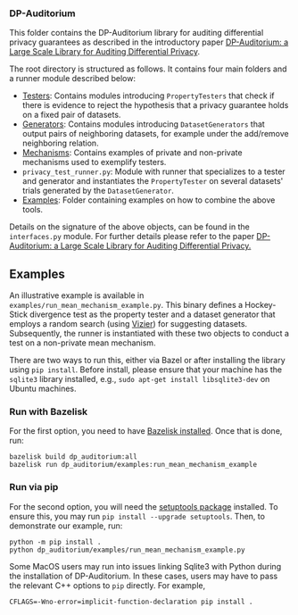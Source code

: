 ### DP-Auditorium

This folder contains the DP-Auditorium library for auditing differential privacy
guarantees as described in the introductory paper
[DP-Auditorium: a Large Scale Library for Auditing Differential Privacy](https://arxiv.org/abs/2307.05608).

The root directory is structured as follows. It contains four main folders and a
runner module described below:

*   [Testers](dp_auditorium/testers/): Contains modules introducing `PropertyTesters` that
    check if there is evidence to reject the hypothesis that a privacy guarantee
    holds on a fixed pair of datasets.
*   [Generators](dp_auditorium/generators/): Contains modules introducing `DatasetGenerators`
    that output pairs of neighboring datasets, for example under the add/remove
    neighboring relation.
*   [Mechanisms](dp_auditorium/mechanisms/): Contains examples of private and non-private
    mechanisms used to exemplify testers.
*   `privacy_test_runner.py`: Module with runner that specializes to a tester
    and generator and instantiates the `PropertyTester` on several datasets'
    trials generated by the `DatasetGenerator`.
*   [Examples](dp_auditorium/examples/): Folder containing examples on how to combine the
    above tools.

Details on the signature of the above objects, can be found in the
`interfaces.py` module. For further details please refer to the paper
[DP-Auditorium: a Large Scale Library for Auditing Differential Privacy.](https://arxiv.org/abs/2307.05608)

## Examples

An illustrative example is available in
`examples/run_mean_mechanism_example.py`. This binary defines a Hockey-Stick
divergence test as the property tester and a dataset generator that employs a
random search (using [Vizier](https://github.com/google/vizier)) for suggesting
datasets. Subsequently, the runner is instantiated with these two objects to
conduct a test on a non-private mean mechanism.

There are two ways to run this, either via Bazel or after installing the library
using `pip install`. Before install, please ensure that your machine has the
`sqlite3` library installed, e.g., `sudo apt-get install libsqlite3-dev` on Ubuntu
machines.

### Run with Bazelisk

For the first option, you need to have
[Bazelisk installed](https://github.com/bazelbuild/bazelisk). Once that is done,
run:

```
bazelisk build dp_auditorium:all
bazelisk run dp_auditorium/examples:run_mean_mechanism_example
```

### Run via pip

For the second option, you will need the [setuptools
package](https://pypi.org/project/setuptools/) installed. To ensure this, you
may run `pip install --upgrade setuptools`. Then, to demonstrate our example,
run:
```
python -m pip install .
python dp_auditorium/examples/run_mean_mechanism_example.py
```
Some MacOS users may run into issues linking Sqlite3 with Python during the
installation of DP-Auditorium. In these cases, users may have to pass the
relevant C++ options to `pip` directly. For example,
```
CFLAGS=-Wno-error=implicit-function-declaration pip install .
```
